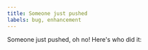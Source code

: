 ```yaml
---
title: Someone just pushed
labels: bug, enhancement
---
```

Someone just pushed, oh no! Here's who did it: